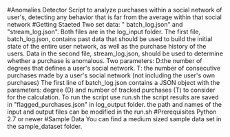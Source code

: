 #Anomalies Detector
Script to analyze purchases within a social network of user's, detecting any behavior that is far from the average within that social network
#Getting Staeted
Two set data: " batch_log.json" and "stream_log.json". Both files are in the log_input folder.
The first file, batch_log.json, contains past data that should be used to build the initial state of the entire user network, as well as the purchase history of the users.
Data in the second file, stream_log.json, should be used to determine whether a purchase is anomalous.
Two parameters: 
D:the number of degrees that defines a user's social network.
T: the number of consecutive purchases made by a user's social network (not including the user's own purchases)
The first line of batch_log.json contains a JSON object with the parameters: degree (D) and number of tracked purchases (T) to consider for the calculation.
To run the script use run.sh 
the script results are saved in "flagged_purchases.json" in log_output folder.
the path and names of the input and output files can be modified in the run.sh
#Prerequisites
Python 2.7 or newer
#Sample Data
You can find a medium sized sample data set in the sample_dataset folder.
